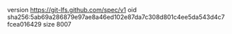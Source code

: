 version https://git-lfs.github.com/spec/v1
oid sha256:5ab69a286879e97ae8a46ed102e87da7c308d801c4ee5da543d4c7fcea016429
size 8007
